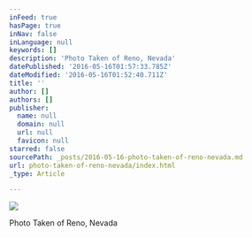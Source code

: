 ```yaml
---
inFeed: true
hasPage: true
inNav: false
inLanguage: null
keywords: []
description: 'Photo Taken of Reno, Nevada'
datePublished: '2016-05-16T01:57:33.785Z'
dateModified: '2016-05-16T01:52:40.711Z'
title: ''
author: []
authors: []
publisher:
  name: null
  domain: null
  url: null
  favicon: null
starred: false
sourcePath: _posts/2016-05-16-photo-taken-of-reno-nevada.md
url: photo-taken-of-reno-nevada/index.html
_type: Article

---
```

![](https://the-grid-user-content.s3-us-west-2.amazonaws.com/4ccc5f34-6680-4efd-9fd7-d21fdb1f2fc6.jpg)

Photo Taken of Reno, Nevada